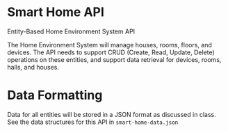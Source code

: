 # Smart Home API

Entity-Based Home Environment System API

The Home Environment System will manage houses, rooms, floors, and devices. The API needs to support CRUD (Create, Read, Update, Delete) operations on these entities, and support data retrieval for devices, rooms, halls, and houses.

# Data Formatting

Data for all entities will be stored in a JSON format as discussed in class. See the data structures for this API in `smart-home-data.json`